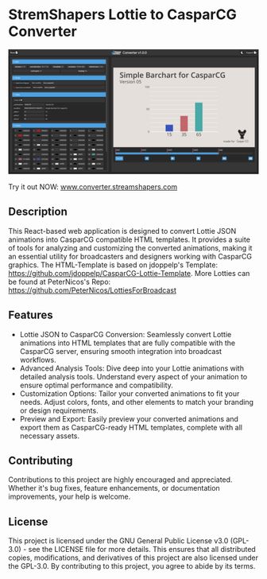 # StremShapers Lottie to CasparCG Converter
![ScreenShot.png](img%2FScreenshot.png)

Try it out NOW: www.converter.streamshapers.com
## Description

This React-based web application is designed to convert Lottie JSON animations into CasparCG compatible HTML templates. It provides a suite of tools for analyzing and customizing the converted animations, making it an essential utility for broadcasters and designers working with CasparCG graphics.
The HTML-Template is based on jdoppelp's Template: https://github.com/jdoppelp/CasparCG-Lottie-Template. More Lotties can be found at PeterNicos's Repo: https://github.com/PeterNicos/LottiesForBroadcast

## Features

* Lottie JSON to CasparCG Conversion: Seamlessly convert Lottie animations into HTML templates that are fully compatible with the CasparCG server, ensuring smooth integration into broadcast workflows.
* Advanced Analysis Tools: Dive deep into your Lottie animations with detailed analysis tools. Understand every aspect of your animation to ensure optimal performance and compatibility.
* Customization Options: Tailor your converted animations to fit your needs. Adjust colors, fonts, and other elements to match your branding or design requirements.
* Preview and Export: Easily preview your converted animations and export them as CasparCG-ready HTML templates, complete with all necessary assets.

## Contributing

Contributions to this project are highly encouraged and appreciated. Whether it's bug fixes, feature enhancements, or documentation improvements, your help is welcome.

## License

This project is licensed under the GNU General Public License v3.0 (GPL-3.0) - see the LICENSE file for more details. This ensures that all distributed copies, modifications, and derivatives of this project are also licensed under the GPL-3.0. By contributing to this project, you agree to abide by its terms.
